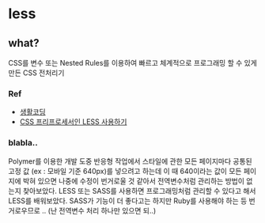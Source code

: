 # less

## what?

CSS를 변수 또는 Nested Rules를 이용하여 빠르고 체계적으로 프로그래밍 할 수 있게 만든 CSS 전처리기

### Ref

- [생활코딩](https://opentutorials.org/course/277/1748)
- [CSS 프리프로세서인 LESS 사용하기](http://jos39.tistory.com/185)


### blabla..

Polymer를 이용한 개발 도중 반응형 작업에서 스타일에 관한 모든 페이지마다 공통된 고정 값 (ex : 모바일 기준 640px)를 넣으려고 하는데 이 때 640이라는 값이 모든 페이지에 박혀 있으면 나중에 수정이 번거로울 것 같아서 전역변수처럼 관리하는 방법이 없는지 찾아보았다.
LESS 또는 SASS를 사용하면 프로그래밍처럼 관리할 수 있다고 해서 LESS를 배워보았다. SASS가 기능이 더 좋다고는 하지만 Ruby를 사용해야 하는 등 번거로우므로 .. (난 전역변수 처리 하나만 있으면 되..)
